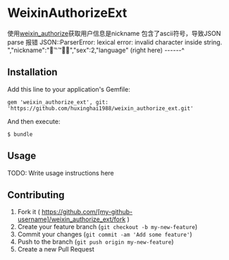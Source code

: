 # WeixinAuthorizeExt

使用[weixin_authorize](https://github.com/lanrion/weixin_authorize)获取用户信息是nickname 包含了ascii符号，导致JSON parse 报错
JSON::ParserError: lexical error: invalid character inside string.
          ","nickname":"👒℡™💍🎀","sex":2,"language"
                     (right here) ------^

## Installation

Add this line to your application's Gemfile:

    gem 'weixin_authorize_ext', git: 'https://github.com/huxinghai1988/weixin_authorize_ext.git'

And then execute:

    $ bundle

## Usage

TODO: Write usage instructions here

## Contributing

1. Fork it ( https://github.com/[my-github-username]/weixin_authorize_ext/fork )
2. Create your feature branch (`git checkout -b my-new-feature`)
3. Commit your changes (`git commit -am 'Add some feature'`)
4. Push to the branch (`git push origin my-new-feature`)
5. Create a new Pull Request
